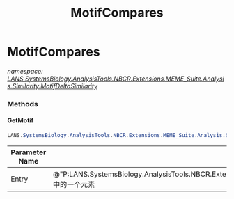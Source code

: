 ﻿---
title: MotifCompares
---

# MotifCompares
_namespace: [LANS.SystemsBiology.AnalysisTools.NBCR.Extensions.MEME_Suite.Analysis.Similarity.MotifDeltaSimilarity](N-LANS.SystemsBiology.AnalysisTools.NBCR.Extensions.MEME_Suite.Analysis.Similarity.MotifDeltaSimilarity.html)_





### Methods

#### GetMotif
```csharp
LANS.SystemsBiology.AnalysisTools.NBCR.Extensions.MEME_Suite.Analysis.Similarity.MotifDeltaSimilarity.MotifCompares.GetMotif(Microsoft.VisualBasic.ComponentModel.TripleKeyValuesPair,LANS.SystemsBiology.AnalysisTools.NBCR.Extensions.MEME_Suite.DocumentFormat.MEME.LDM.Motif@,LANS.SystemsBiology.AnalysisTools.NBCR.Extensions.MEME_Suite.DocumentFormat.MEME.LDM.Motif@)
```


|Parameter Name|Remarks|
|--------------|-------|
|Entry|@"P:LANS.SystemsBiology.AnalysisTools.NBCR.Extensions.MEME_Suite.Analysis.Similarity.MotifDeltaSimilarity.MotifCompares.Delta"之中的一个元素|



